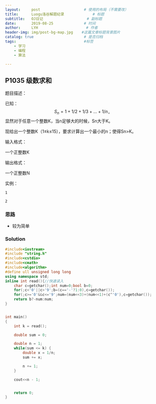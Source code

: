 ```yaml
---
layout:     post                    # 使用的布局（不需要改）
title:      Luogu洛谷解题纪录	           	# 标题 
subtitle:   OJ日记					# 副标题
date:       2019-08-25              # 时间
author:     LYH                      # 作者
header-img: img/post-bg-map.jpg    #这篇文章标题背景图片
catalog: true                       # 是否归档
tags:                               #标签
    - 学习
    - 编程
    - 算法

---
```


## P1035 级数求和

题目描述：

已知：$$S_{n}=1+1 / 2+1 / 3+\ldots+1 / n_{\circ}$$显然对于任意一个整数K，当n足够大的时候，Sn大于K。

现给出一个整数K（1≤k≤15），要求计算出一个最小的n；使得Sn>K。

输入格式：

一个正整数K

输出格式：

一个正整数N

实例：

```
1

2
```

### 思路

* 较为简单


### Solution

```c++
#include<iostream>
#include "string.h"
#include<cstdio>
#include<cmath>
#include<algorithm>
#define ull unsigned long long
using namespace std;
inline int read(){//快速读入
    char c=getchar();int num=0;bool b=0;
    for(;c<'0'||c>'9';b=(c=='-'?1:0),c=getchar());
    for(;c>='0'&&c<='9';num=(num<<3)+(num<<1)+(c^'0'),c=getchar());
    return b?-num:num;
}


int main()
{
    int k = read();

    double sum = 0;

    double n = 1;
    while(sum <= k) {
        double x = 1/n;
        sum += x;

        n += 1;
    }

    cout<<n - 1;


    return 0;
}
```


